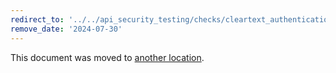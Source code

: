 ```yaml
---
redirect_to: '../../api_security_testing/checks/cleartext_authentication_check.md'
remove_date: '2024-07-30'
---
```


This document was moved to [another location](../../api_security_testing/checks/cleartext_authentication_check.md).

<!-- This redirect file can be deleted after <2024-07-30>. -->
<!-- Redirects that point to other docs in the same project expire in three months. -->
<!-- Redirects that point to docs in a different project or site (for example, link is not relative and starts with `https:`) expire in one year. -->
<!-- Before deletion, see: https://docs.gitlab.com/ee/development/documentation/redirects.html -->